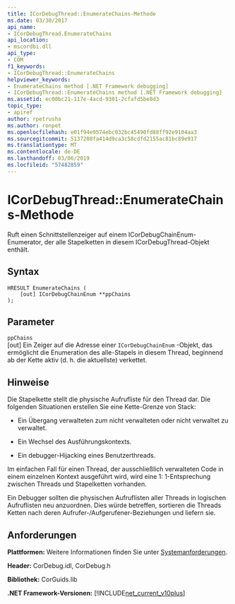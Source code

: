 ```yaml
---
title: ICorDebugThread::EnumerateChains-Methode
ms.date: 03/30/2017
api_name:
- ICorDebugThread.EnumerateChains
api_location:
- mscordbi.dll
api_type:
- COM
f1_keywords:
- ICorDebugThread::EnumerateChains
helpviewer_keywords:
- EnumerateChains method [.NET Framework debugging]
- ICorDebugThread::EnumerateChains method [.NET Framework debugging]
ms.assetid: ec00bc21-117e-4acd-9301-2cfafd5be8d3
topic_type:
- apiref
author: rpetrusha
ms.author: ronpet
ms.openlocfilehash: e01f94e9574ebc032bc45490fd88ff92e9104aa3
ms.sourcegitcommit: 5137208fa414d9ca3c58cdfd2155ac81bc89e917
ms.translationtype: MT
ms.contentlocale: de-DE
ms.lasthandoff: 03/06/2019
ms.locfileid: "57482859"
---
```

# <a name="icordebugthreadenumeratechains-method"></a>ICorDebugThread::EnumerateChains-Methode
Ruft einen Schnittstellenzeiger auf einem ICorDebugChainEnum-Enumerator, der alle Stapelketten in diesem ICorDebugThread-Objekt enthält.  
  
## <a name="syntax"></a>Syntax  
  
```  
HRESULT EnumerateChains (  
    [out] ICorDebugChainEnum **ppChains  
);  
```  
  
## <a name="parameters"></a>Parameter  
 `ppChains`  
 [out] Ein Zeiger auf die Adresse einer `ICorDebugChainEnum` -Objekt, das ermöglicht die Enumeration des alle-Stapels in diesem Thread, beginnend ab der Kette aktiv (d. h. die aktuellste) verkettet.  
  
## <a name="remarks"></a>Hinweise  
 Die Stapelkette stellt die physische Aufrufliste für den Thread dar. Die folgenden Situationen erstellen Sie eine Kette-Grenze von Stack:  
  
-   Ein Übergang verwalteten zum nicht verwalteten oder nicht verwaltet zu verwaltet.  
  
-   Ein Wechsel des Ausführungskontexts.  
  
-   Ein debugger-Hijacking eines Benutzerthreads.  
  
 Im einfachen Fall für einen Thread, der ausschließlich verwalteten Code in einem einzelnen Kontext ausgeführt wird, wird eine 1: 1-Entsprechung zwischen Threads und Stapelketten vorhanden.  
  
 Ein Debugger sollten die physischen Aufruflisten aller Threads in logischen Aufruflisten neu anzuordnen. Dies würde betreffen, sortieren die Threads Ketten nach deren Aufrufer-/Aufgerufener-Beziehungen und liefern sie.  
  
## <a name="requirements"></a>Anforderungen  
 **Plattformen:** Weitere Informationen finden Sie unter [Systemanforderungen](../../../../docs/framework/get-started/system-requirements.md).  
  
 **Header:** CorDebug.idl, CorDebug.h  
  
 **Bibliothek:** CorGuids.lib  
  
 **.NET Framework-Versionen:** [!INCLUDE[net_current_v10plus](../../../../includes/net-current-v10plus-md.md)]
